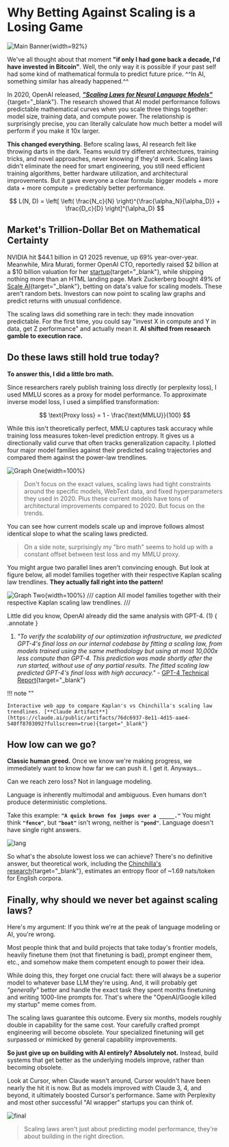 # **Why Betting Against Scaling is a Losing Game**

![Main Banner](main.png){width=92%}

We've all thought about that moment **"if only I had gone back a decade, I'd have invested in Bitcoin"**. Well, the only way it is possible
if your past self had some kind of mathematical formula to predict future price. ^^In AI, something similar has already happened.^^

In 2020, OpenAI released, [**_"Scaling Laws for Neural Language Models"_**](https://arxiv.org/abs/2001.08361){target="_blank"}. The research showed that AI model performance follows predictable mathematical curves when you scale three things together: model size, training data, and compute power. The relationship is surprisingly precise, you can literally calculate how much better a model will perform if you make it 10x larger.

**This changed everything.** Before scaling laws, AI research felt like throwing darts in the dark. Teams would try different architectures, training tricks, and novel approaches, never knowing if they'd work. Scaling laws didn't eliminate the need for smart engineering, you still need efficient training algorithms, better hardware utilization, and architectural improvements. But it gave everyone a clear formula: bigger models + more data + more compute = predictably better performance.

$$
L(N, D) = \left[ \left( \frac{N_c}{N} \right)^{\frac{\alpha_N}{\alpha_D}} + \frac{D_c}{D} \right]^{\alpha_D}
$$

<!-- ![scaling-laws](scaling-graphs.png){width=100%} -->

## **Market's Trillion-Dollar Bet on Mathematical Certainty**

NVIDIA hit $44.1 billion in Q1 2025 revenue, up 69% year-over-year. Meanwhile, Mira Murati, former OpenAI CTO, reportedly raised $2 billion at a $10 billion valuation for her [startup](https://thinkingmachines.ai/){target="_blank"}, while shipping nothing more than an HTML landing page. Mark Zuckerberg bought 49% of [Scale AI](https://www.scale.com/){target="_blank"}, betting on data's value for scaling models. These aren't random bets. Investors can now point to scaling law graphs and predict returns with unusual confidence.

The scaling laws did something rare in tech: they made innovation predictable. For the first time, you could say "invest X in compute and Y in data, get Z performance" and actually mean it. **AI shifted from research gamble to execution race.**

## **Do these laws still hold true today?**

**To answer this, I did a little bro math.**

Since researchers rarely publish training loss directly (or perplexity loss), I used MMLU scores as a proxy for model performance. To approximate inverse model loss, I used a simplified transformation:

$$
\text{Proxy loss} = 1 - \frac{\text{MMLU}}{100}
$$

While this isn't theoretically perfect, MMLU captures task accuracy while training loss measures token-level prediction entropy. It gives us a directionally valid curve that often tracks generalization capacity. I plotted four major model families against their predicted scaling trajectories and compared them against the power-law trendlines.

![Graph One](multigraph.png){width=100%}

> Don't focus on the exact values, scaling laws had tight constraints around the specific models, WebText data, and fixed hyperparameters they used in 2020. Plus these current models have tons of architectural improvements compared to 2020. But focus on the trends.

You can see how current models scale up and improve follows almost identical slope to what the scaling laws predicted. 

> On a side note, surprisingly my "bro math" seems to hold up with a constant offset between test loss and my MMLU proxy.

You might argue two parallel lines aren't convincing enough. But look at figure below, all model families together with their respective Kaplan scaling law trendlines. **They actually fall right into the pattern!**

![Graph Two](allgraphs.png){width=100%}
/// caption
All model families together with their respective Kaplan scaling law trendlines.
///


Little did you know, OpenAI already did the same analysis with GPT-4. (1)
{ .annotate }

1. _"To verify the scalability of our optimization infrastructure, we predicted GPT-4's final loss on our internal codebase by fitting a scaling law, from models trained using the same methodology but using at most 10,000x less compute than GPT-4. This prediction was made shortly after the run started, without use of any partial results. The fitted scaling law predicted GPT-4's final loss with high accuracy."_ - [GPT-4 Technical Report](https://cdn.openai.com/papers/gpt-4.pdf){target="_blank"}

!!! note ""

    Interactive web app to compare Kaplan's vs Chinchilla's scaling law trendlines. [**Claude Artifact**](https://claude.ai/public/artifacts/76dc6937-8e11-4d15-aae4-540ff8703092?fullscreen=true){target="_blank"}

## **How low can we go?**

**Classic human greed.** Once we know we're making progress, we immediately want to know how far we can push it. I get it. Anyways...

Can we reach zero loss? Not in language modeling. 

Language is inherently multimodal and ambiguous. Even humans don't produce deterministic completions. 

Take this example: **`"A quick brown fox jumps over a _____."`** You might think **`"fence"`**, but **`"boat"`** isn't wrong, neither is **`"pond"`**. Language doesn't have single right answers. 

![lang](language.png)

So what's the absolute lowest loss we can achieve? There's no definitive answer, but theoretical work, including the [Chinchilla's research](https://arxiv.org/abs/2203.15556){target="_blank"}, estimates an entropy floor of ~1.69 nats/token for English corpora.

<!-- > But honestly, let's not obsess over how low we can go or how far we can push this. For the first time in technological history, we have a race where every participant knows the exact same route to the finish line. The scaling equations are public knowledge. The relationship between compute, data, and performance is mathematically explicit. -->

## **Finally, why should we never bet against scaling laws?**

Here's my argument: If you think we're at the peak of language modeling or AI, you're wrong.

Most people think that and build projects that take today's frontier models, heavily finetune them (not that finetuning is bad), prompt engineer them, etc., and somehow make them competent enough to power their idea.

While doing this, they forget one crucial fact: there will always be a superior model to whatever base LLM they're using. And, it will probably get _"generally"_ better and handle the exact task they spent months finetuning and writing 1000-line prompts for. That's where the "OpenAI/Google killed my startup" meme comes from.

The scaling laws guarantee this outcome. Every six months, models roughly double in capability for the same cost. Your carefully crafted prompt engineering will become obsolete. Your specialized finetuning will get surpassed or mimicked by general capability improvements.

**So just give up on building with AI entirely? Absolutely not.** Instead, build systems that get better as the underlying models improve, rather than becoming obsolete. 

Look at Cursor, when Claude wasn't around, Cursor wouldn't have been nearly the hit it is now. But as models improved with Claude 3, 4, and beyond, it ultimately boosted Cursor's performance. Same with Perplexity and most other successful "AI wrapper" startups you can think of.

![final](sendoff.png)

> Scaling laws aren't just about predicting model performance, they're about building in the right direction.